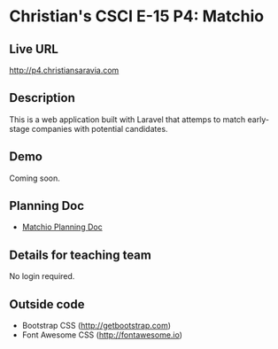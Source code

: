 # Christian's CSCI E-15 P4: Matchio

## Live URL
<http://p4.christiansaravia.com>

## Description
This is a web application built with Laravel that attemps to match early-stage companies with potential candidates.

## Demo
Coming soon.

## Planning Doc
* [Matchio Planning Doc](https://docs.google.com/document/d/19geUfWcFtY9COq0nMv0zk9R6CYypv5IxqBFipUCtXlU/edit?usp=sharing)

## Details for teaching team
No login required.

## Outside code
* Bootstrap CSS (http://getbootstrap.com)
* Font Awesome CSS (http://fontawesome.io)

